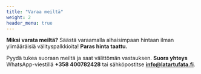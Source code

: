 ```yaml
---
title: "Varaa meiltä"
weight: 2
header_menu: true
---
```

**Miksi varata meiltä?** Säästä varaamalla alhaisimpaan hintaan ilman ylimääräisiä välityspalkkioita!
**Paras hinta taattu.**

Pyydä tukea suoraan meiltä ja saat välittömän vastauksen. **Suora yhteys** WhatsApp-viestillä **+358 400782428** tai sähköpostitse **info@latartufata.fi**.

